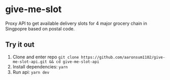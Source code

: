 # give-me-slot

Proxy API to get available delivery slots for 4 major grocery chain in Singpopre based on postal code.

## Try it out

1. Clone and enter repo `git clone https://github.com/aaronsum1102/give-me-slot-api.git && cd give-me-slot-api`
2. Install dependencies: `yarn`
3. Run api: `yarn dev`
